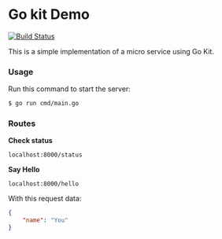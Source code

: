 # Go kit Demo

[![Build Status](https://travis-ci.org/arielcr/go-kit-demo.svg?branch=master)](https://travis-ci.org/arielcr/go-kit-demo)

This is a simple implementation of a micro service using Go Kit.

### Usage
Run this command to start the server:
```sh
$ go run cmd/main.go
```

### Routes
**Check status**

```
localhost:8000/status
```

**Say Hello**

```
localhost:8000/hello
```

With this request data:
```json
{
	"name": "You"
}
```
